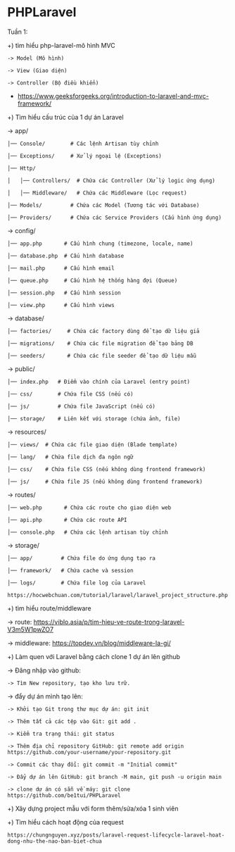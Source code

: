 # PHPLaravel
Tuần 1:

+) tìm hiểu php-laravel-mô hình MVC
  
    -> Model (Mô hình)
  
    -> View (Giao diện)
  
    -> Controller (Bộ điều khiển)
  
 - https://www.geeksforgeeks.org/introduction-to-laravel-and-mvc-framework/

+) Tìm hiểu cấu trúc của 1 dự án Laravel

 -> app/
    
    │── Console/        # Các lệnh Artisan tùy chỉnh
    
    │── Exceptions/     # Xử lý ngoại lệ (Exceptions)
    
    │── Http/
    
    │   │── Controllers/  # Chứa các Controller (Xử lý logic ứng dụng)
    
    │   │── Middleware/   # Chứa các Middleware (Lọc request)
    
    │── Models/         # Chứa các Model (Tương tác với Database)
    
    │── Providers/      # Chứa các Service Providers (Cấu hình ứng dụng)
 
 -> config/
    
    │── app.php       # Cấu hình chung (timezone, locale, name)
    
    │── database.php  # Cấu hình database
    
    │── mail.php      # Cấu hình email
    
    │── queue.php     # Cấu hình hệ thống hàng đợi (Queue)
    
    │── session.php   # Cấu hình session
    
    │── view.php      # Cấu hình views
 
 -> database/
    
    │── factories/     # Chứa các factory dùng để tạo dữ liệu giả
    
    │── migrations/    # Chứa các file migration để tạo bảng DB
    
    │── seeders/       # Chứa các file seeder để tạo dữ liệu mẫu
 
 -> public/
    
    │── index.php   # Điểm vào chính của Laravel (entry point)
    
    │── css/        # Chứa file CSS (nếu có)
    
    │── js/         # Chứa file JavaScript (nếu có)
    
    │── storage/    # Liên kết với storage (chứa ảnh, file)
 
 -> resources/
    
    │── views/  # Chứa các file giao diện (Blade template)
    
    │── lang/   # Chứa file dịch đa ngôn ngữ
    
    │── css/    # Chứa file CSS (nếu không dùng frontend framework)
    
    │── js/     # Chứa file JS (nếu không dùng frontend framework)
 
 -> routes/
    
    │── web.php       # Chứa các route cho giao diện web
    
    │── api.php       # Chứa các route API
    
    │── console.php   # Chứa các lệnh artisan tùy chỉnh
 
 -> storage/
    
    │── app/         # Chứa file do ứng dụng tạo ra
    
    │── framework/   # Chứa cache và session
    
    │── logs/        # Chứa file log của Laravel

    https://hocwebchuan.com/tutorial/laravel/laravel_project_structure.php

+) tìm hiểu route/middleware

-> route: https://viblo.asia/p/tim-hieu-ve-route-trong-laravel-V3m5W1pwZO7

-> middleware: https://topdev.vn/blog/middleware-la-gi/

+) Làm quen với Laravel bằng cách clone 1 dự án lên github

-> Đăng nhập vào github:
  
    -> Tìm New repository, tạo kho lưu trữ.

-> đẩy dự án mình tạo lên:
 
    -> Khởi tạo Git trong thư mục dự án: git init
 
    -> Thêm tất cả các tệp vào Git: git add .
 
    -> Kiểm tra trạng thái: git status
 
    -> Thêm địa chỉ repository GitHub: git remote add origin https://github.com/your-username/your-repository.git
 
    -> Commit các thay đổi: git commit -m "Initial commit"
   
    -> Đẩy dự án lên GitHub: git branch -M main, git push -u origin main
   
    -> clone dự án có sẵn về máy: git clone https://github.com/be1tui/PHPLaravel
  
+) Xây dựng project mẫu với form thêm/sửa/xóa 1 sinh viên

+) Tìm hiểu cách hoạt động của request
  
    https://chungnguyen.xyz/posts/laravel-request-lifecycle-laravel-hoat-dong-nhu-the-nao-ban-biet-chua
